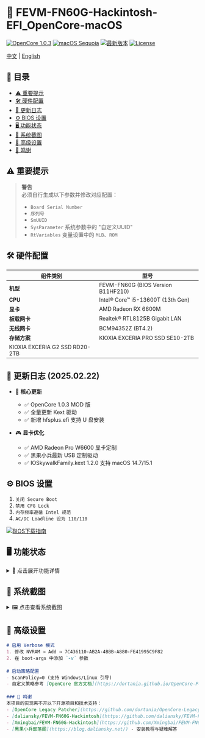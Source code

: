 # 🍎 FEVM-FN60G-Hackintosh-EFI_OpenCore-macOS

[![OpenCore 1.0.3](https://img.shields.io/badge/OpenCore-1.0.3_MOD-1575F9?logo=opencontainersinitiative&logoColor=fff)](https://github.com/acidanthera/OpenCorePkg)
[![macOS Sequoia](https://img.shields.io/badge/macOS-Sequoia_15.1-FF2D55?logo=apple)](https://www.apple.com/macos)
[![最新版本](https://img.shields.io/github/v/release/jhihhe/FEVM-FN60G-Hackintosh?label=下载&color=28a745&logo=github)](https://github.com/jhihhe/FEVM-FN60G-Hackintosh/releases)
[![License](https://img.shields.io/badge/License-MIT-4DA1F2)](https://choosealicense.com/licenses/mit/)

[中文](https://github.com/jhihhe/FEVM-FN60G-Hackintosh/blob/main/README.md) | [English](https://github.com/jhihhe/FEVM-FN60G-Hackintosh/blob/main/README-EN.md)

## 📖 目录
- [⚠️ 重要提示](#-重要提示)
- [🛠️ 硬件配置](#️-硬件配置)
- [📜 更新日志](#-更新日志)
- [⚙️ BIOS 设置](#️-bios-设置)
- [🖥️ 功能状态](#️-功能状态)
- [📸 系统截图](#-系统截图)
- [🔧 高级设置](#-高级设置)
- [🙏 鸣谢](#-鸣谢)

## ⚠️ 重要提示
> **警告**  
> 必须自行生成以下参数并修改对应配置：
> - `Board Serial Number`
> - `序列号`
> - `SmUUID`
> - `SysParameter` 系统参数中的 "自定义UUID"
> - `RtVariables` 变量设置中的 `MLB`、`ROM`

## 🛠️ 硬件配置
| 组件类别       | 型号                                   |
|----------------|----------------------------------------|
| **机型**       | FEVM-FN60G (BIOS Version B11HF210)     |
| **CPU**        | Intel® Core™ i5-13600T (13th Gen)      |
| **显卡**       | AMD Radeon RX 6600M                    |
| **板载网卡**   | Realtek® RTL8125B Gigabit LAN          |
| **无线网卡**   | BCM94352Z (BT4.2)                      |
| **存储方案**   | KIOXIA EXCERIA PRO SSD SE10-2TB
KIOXIA EXCERIA G2 SSD RD20-2TB |

## 📜 更新日志 (2025.02.22)
- 🚀 **核心更新**
  - ✅ OpenCore 1.0.3 MOD 版
  - ✅ 全量更新 Kext 驱动
  - ✅ 新增 hfsplus.efi 支持 U 盘安装

- 🎮 **显卡优化**
  - ✅ AMD Radeon Pro W6600 显卡定制
  - ✅ 黑果小兵最新 USB 定制驱动
  - ✅ IOSkywalkFamily.kext 1.2.0 支持 macOS 14.7/15.1

## ⚙️ BIOS 设置
1. `关闭 Secure Boot`
2. `禁用 CFG Lock`
3. `内存频率遵循 Intel 规范`
4. `AC/DC Loadline 设为 110/110`

[![BIOS下载指南](https://img.shields.io/badge/BIOS_下载-图文教程-FFD33D?logo=biometrics-institute)](https://github.com/jhihhe/FEVM-FN60G-Hackintosh/releases/tag/BIOS)

## 🖥️ 功能状态
<details>
<summary>📌 点击展开功能详情</summary>

### 🎯 核心功能
- [x] CPU 变频 (iMacPro1,1 机型提升30%性能)
- [x] 显卡 HIDPI + 硬件解码加速
- [x] USB 3.0/2.0 全端口定制
- [x] 双系统引导支持 (Windows/Linux)

### 🌐 网络功能
- [x] 有线/无线网络
- [x] AirDrop & HandOff
- [x] iCloud 全家桶

### ⚡ 系统功能
- [x] 睡眠/唤醒
- [x] 音频输出
- [x] 硬件监控
</details>

## 📸 系统截图
<details>
<summary>🖼️ 点击查看系统截图</summary>

| 系统概览 | OpenCore 主题 | 硬件解码 |
|----------|---------------|----------|
| ![系统概览](https://github.com/jhihhe/FEVM-FN60G-Hackintosh/blob/main/%E7%B3%BB%E7%BB%9F%E6%8A%A5%E5%91%8A.png) | ![OpenCore主题](https://github.com/jhihhe/FEVM-FN60G-Hackintosh/blob/main/OC%E4%B8%BB%E9%A2%98.jpeg) | ![硬件解码](https://github.com/jhihhe/FEVM-FN60G-Hackintosh/blob/main/%E7%A1%AC%E8%A7%A3%E7%A0%81.png) |
</details>

## 🔧 高级设置
```markdown
# 启用 Verbose 模式
1. 修改 NVRAM → Add → 7C436110-AB2A-4BBB-A880-FE41995C9F82
2. 在 boot-args 中添加 `-v` 参数

# 启动策略配置
- ScanPolicy=0 (支持 Windows/Linux 引导)
- 自定义策略参考 [OpenCore 官方文档](https://dortania.github.io/OpenCore-Post-Install/)

### 🙏 鸣谢
本项目的实现离不开以下开源项目和技术支持：
- [OpenCore Legacy Patcher](https://github.com/dortania/OpenCore-Legacy-Patcher) - 博通网卡驱动支持
- [daliansky/FEVM-FN60G-Hackintosh](https://github.com/daliansky/FEVM-FN60G-Hackintosh) - EFI配置参考
- [Xmingbai/FEVM-FN60G-Hackintosh](https://github.com/Xmingbai/FEVM-FN60G-Hackintosh) - 硬件兼容性方案
- [黑果小兵部落阁](https://blog.daliansky.net/) - 安装教程与疑难解答
